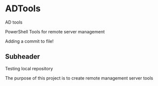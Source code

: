 # ADTools
AD tools

PowerShell Tools for remote server management

Adding a commit to file!

## Subheader

Testing local repository

The purpose of this project is to create remote management server tools
